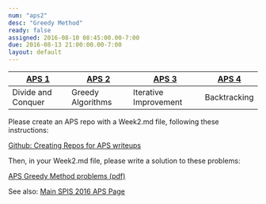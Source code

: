 ```yaml
---
num: "aps2"
desc: "Greedy Method"
ready: false
assigned: 2016-08-10 08:45:00.00-7:00
due: 2016-08-13 21:00:00.00-7:00
layout: default
---
```



| [APS 1](/hwk/aps1/) | [APS 2](/hwk/aps2/) | [APS 3](/hwk/aps3/)   | [APS 4](/hwk/aps4/) | 
|---------------------|---------------------|-----------------------|---------------------|
| Divide and Conquer  | Greedy Algorithms   | Iterative Improvement | Backtracking        |


Please create an APS repo with a Week2.md file, following these instructions:

[Github: Creating Repos for APS writeups](/topics/github_aps_writeups/)

Then, in your Week2.md file, please write a solution to these problems:

[APS Greedy Method problems (pdf)](aps_gm_problems.pdf)

See also: [Main SPIS 2016 APS Page](https://sites.google.com/a/eng.ucsd.edu/spis/home/AcademicProgram/2016_aps)
